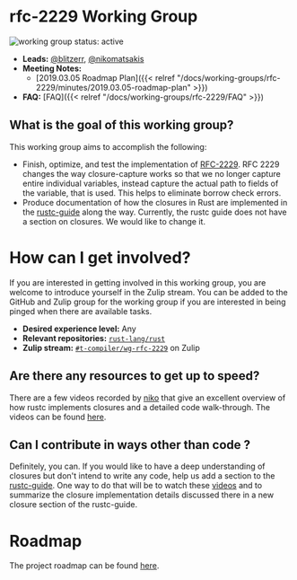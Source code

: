 # rfc-2229 Working Group
![working group status: active][status]

- **Leads:** [@blitzerr][Blitzerr], [@nikomatsakis][Niko]
- **Meeting Notes:** 
    - [2019.03.05 Roadmap Plan]({{< relref "/docs/working-groups/rfc-2229/minutes/2019.03.05-roadmap-plan" >}})
- **FAQ:** [FAQ]({{< relref "/docs/working-groups/rfc-2229/FAQ" >}})

## What is the goal of this working group?
This working group aims to accomplish the following:

- Finish, optimize, and test the implementation of [RFC-2229].
  RFC 2229 changes the way closure-capture works so that we no longer capture
  entire individual variables, instead capture the actual path to fields of the
  variable, that is used. This helps to eliminate borrow check errors.
- Produce documentation of how the closures in Rust are implemented in the
  [rustc-guide] along the way. Currently, the rustc guide does not have a
  section on closures. We would like to change it.

# How can I get involved?
If you are interested in getting involved in this working group, you are welcome to
introduce yourself in the Zulip stream. You can be added to the GitHub and Zulip
group for the working group if you are interested in being pinged when there are available tasks.

- **Desired experience level:** Any
- **Relevant repositories:** [`rust-lang/rust`][repo]
- **Zulip stream:** [`#t-compiler/wg-rfc-2229`][zulip] on Zulip

## Are there any resources to get up to speed?
There are a few videos recorded by [niko][Niko] that give an excellent overview
of how rustc implements closures and a detailed code walk-through. The videos
can be found [here][playlist].

## Can I contribute in ways other than code ?
Definitely, you can. If you would like to have a deep understanding of closures
but don't intend to write any code, help us add a section to the [rustc-guide].
One way to do that will be to watch these [videos][playlist] and to summarize
the closure implementation details discussed there in a new closure section of
the rustc-guide.

# Roadmap
The project roadmap can be found [here][roadmap].

[Niko]: https://github.com/nikomatsakis
[Blitzerr]: https://github.com/blitzerr
[rustc-guide]: https://rust-lang.github.io/rustc-guide/
[repo]: https://github.com/rust-lang/rust
[zulip]: https://rust-lang.zulipchat.com/#narrow/stream/189812-t-compiler.2Fwg-rfc-2229
[RFC-2229]: https://github.com/rust-lang/rfcs/blob/master/text/2229-capture-disjoint-fields.md
[NOTES]: minutes/
[status]: https://img.shields.io/badge/status-active-brightgreen.svg?style=for-the-badge
[roadmap]: https://paper.dropbox.com/doc/RFC-2229-Roadmap--AYuUod8hbXrktRttb95fprjHAg-cJKrePDCZR54T5kVbuoQk
[playlist]: https://www.youtube.com/playlist?list=PL85XCvVPmGQh__bxYIxaVifbIOajnrNcQ&disable_polymer=true
